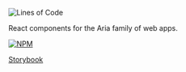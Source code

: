 ![Lines of Code](https://tokei.rs/b1/github/aria-app/aria-ui)

React components for the Aria family of web apps.

[![NPM](https://nodei.co/npm/aria-ui.png)](https://nodei.co/npm/aria-ui/)

[Storybook](https://aria-ui.netlify.app)
